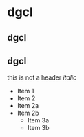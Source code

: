 # dgcl
## dgcl
## dgcl
this is not a header
*italic*

* Item 1
* Item 2
* Item 2a
* Item 2b
    * Item 3a
    * Item 3b
